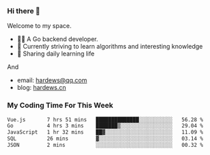 ### Hi there 👋
Welcome to my space.

- 👨‍🦲 A Go backend developer. 
- 📕 Currently striving to learn algorithms and interesting knowledge
- 💪 Sharing daily learning life

And
- email: hardews@qq.com
- blog: [hardews.cn](hardews.cn)

### My Coding Time For This Week
<!--START_SECTION:waka-->

```txt
Vue.js       7 hrs 51 mins   ██████████████░░░░░░░░░░░   56.28 %
Go           4 hrs 3 mins    ███████▒░░░░░░░░░░░░░░░░░   29.04 %
JavaScript   1 hr 32 mins    ██▓░░░░░░░░░░░░░░░░░░░░░░   11.09 %
SQL          26 mins         ▓░░░░░░░░░░░░░░░░░░░░░░░░   03.14 %
JSON         2 mins          ░░░░░░░░░░░░░░░░░░░░░░░░░   00.32 %
```

<!--END_SECTION:waka-->

<!--
**Hardews/Hardews** is a ✨ _special_ ✨ repository because its `README.md` (this file) appears on your GitHub profile.

Here are some ideas to get you started:

- 🔭 I’m currently working on ...
- 🌱 I’m currently learning ...
- 👯 I’m looking to collaborate on ...
- 🤔 I’m looking for help with ...
- 💬 Ask me about ...
- 📫 How to reach me: ...
- 😄 Pronouns: ...
- ⚡ Fun fact: ...
-->
